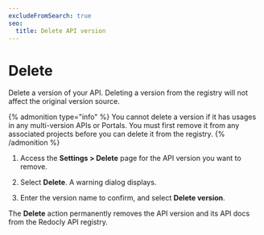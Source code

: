 ```yaml
---
excludeFromSearch: true
seo:
  title: Delete API version
---
```


# Delete

Delete a version of your API.
Deleting a version from the registry will not affect the original version source.

{% admonition type="info" %}
You cannot delete a version if it has usages in any multi-version APIs or Portals. You must first remove it from any associated projects before you can delete it from the registry.
{% /admonition %}

1. Access the **Settings > Delete** page for the API version you want to remove.

2. Select **Delete**. A warning dialog displays.

3. Enter the version name to confirm, and select **Delete version**.

The **Delete** action permanently removes the API version and its API docs from the Redocly API registry.
